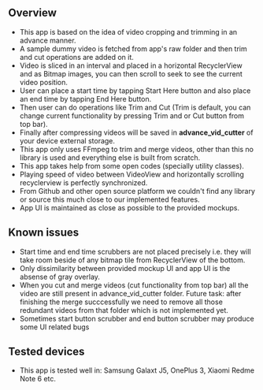 ## Overview
- This app is based on the idea of video cropping and trimming in an advance manner.
- A sample dummy video is fetched from app's raw folder and then trim and cut operations are added on it.
- Video is sliced in an interval and placed in a horizontal RecyclerView and as Bitmap images, you can then scroll to seek to see the current video position.
- User can place a start time by tapping Start Here button and also place an end time by tapping End Here button.
- Then user can do operations like Trim and Cut (Trim is default, you can change current functionality by pressing Trim and or Cut button from top bar).
- Finally after compressing videos will be saved in **advance_vid_cutter** of your device external storage.
- This app only uses FFmpeg to trim and merge videos, other than this no library is used and everything else is built from scratch.
- This app takes help from some open codes (specially utility classes).
- Playing speed of video between VideoView and horizontally scrolling recyclerview is perfectly synchronized.
- From Github and other open source platform we couldn't find any library or source this much close to our implemented features. 
- App UI is maintained as close as possible to the provided mockups.

## Known issues
- Start time and end time scrubbers are not placed precisely i.e. they will take room beside of any bitmap tile from RecyclerView of the bottom.
- Only dissimilarity between provided mockup UI and app UI is the absense of gray overlay.
- When you cut and merge videos (cut functionality from top bar) all the video are still present in advance_vid_cutter folder. Future task: after finishing the merge succcessfully we need to remove all those redundant videos from that folder which is not implemented yet.
- Sometimes start button scrubber and end button scrubber may produce some UI related bugs

## Tested devices
- This app is tested well in: Samsung Galaxt J5, OnePlus 3, Xiaomi Redme Note 6 etc.
